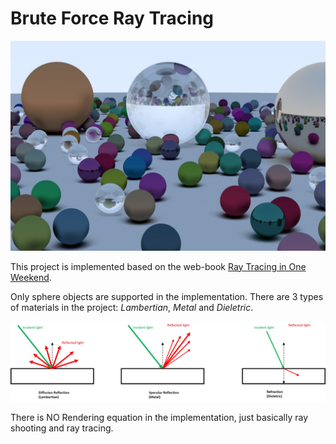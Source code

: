# Brute Force Ray Tracing

![alt text](/image/finalResult.jpg "")

This project is implemented based on the web-book [Ray Tracing in One Weekend](https://raytracing.github.io/books/RayTracingInOneWeekend.html).

Only sphere objects are supported in the implementation. There are 3 types of materials in the project: *Lambertian*, *Metal* and *Dieletric*.

![alt text](/image/Materials.jpg "")

There is NO Rendering equation in the implementation, just basically ray shooting and ray tracing.

